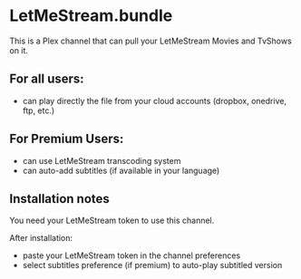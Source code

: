 # LetMeStream.bundle
This is a Plex channel that can pull your LetMeStream Movies and TvShows on it.

## For all users:
- can play directly the file from your cloud accounts (dropbox, onedrive, ftp, etc.)

## For Premium Users:
- can use LetMeStream transcoding system
- can auto-add subtitles (if available in your language)


## Installation notes
You need your LetMeStream token to use this channel.


After installation:
- paste your LetMeStream token in the channel preferences
- select subtitles preference (if premium) to auto-play subtitled version
